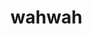 # wahwah
<html>
<head>
<title>
Is thiw what you were looking for? No most probably
<p><font face="Comic Sans MS" color:"#00FFF00"> Well go on bruh!
</p></font>
</title></html>
